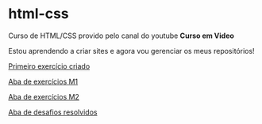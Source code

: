 # html-css
 Curso de HTML/CSS provido pelo canal do youtube **Curso em Video**

 Estou aprendendo a criar sites e agora vou gerenciar os meus repositórios!

<a href="https://lucasfelipea.github.io/html-css/exercicios modulo 1/ex001" target="_self">Primeiro exercício criado</a>

<a href="https://lucasfelipea.github.io/html-css/exercicios modulo 1" target="_self">Aba de exercícios M1</a>

<a href="https://lucasfelipea.github.io/html-css/exercicios modulo 2" target="_self">Aba de exercícios M2</a>

<a href="https://lucasfelipea.github.io/html-css/desafios resolvidos" target="_self">Aba de desafios resolvidos</a>